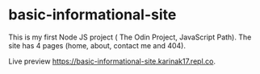 # basic-informational-site

This is my first Node JS project ( The Odin Project, JavaScript Path).
The site has 4 pages (home, about, contact me and 404).

Live preview https://basic-informational-site.karinak17.repl.co.
